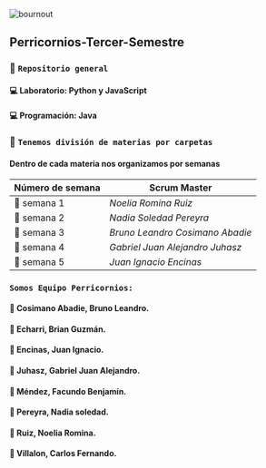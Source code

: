 ![bournout](https://user-images.githubusercontent.com/111775575/230744405-58a87638-fcff-4885-8a94-8463a0996a3e.gif)

## Perricornios-Tercer-Semestre
### :unicorn: `Repositorio general`
####  :computer: Laboratorio: Python y JavaScript
####  :computer: Programación: Java

### :unicorn: `Tenemos división de materias por carpetas`
#### Dentro de cada materia nos organizamos por semanas

| **Número de semana** | **Scrum Master** |
| ---- | ---- |
| :pencil: semana 1 | *Noelia Romina Ruiz* |
| :pencil: semana 2 | *Nadia Soledad Pereyra* |
| :pencil: semana 3 | *Bruno Leandro Cosimano Abadie* |
| :pencil: semana 4 | *Gabriel Juan Alejandro Juhasz* |
| :pencil: semana 5 | *Juan Ignacio Encinas* |

### `Somos Equipo Perricornios:`
#### :unicorn: Cosimano Abadie, Bruno Leandro.
#### :unicorn: Echarri, Brian Guzmán.
#### :unicorn: Encinas, Juan Ignacio.
#### :unicorn: Juhasz, Gabriel Juan Alejandro.
#### :unicorn: Méndez, Facundo Benjamín.
#### :unicorn: Pereyra, Nadia soledad.
#### :unicorn: Ruiz, Noelia Romina.
#### :unicorn: Villalon, Carlos Fernando.
